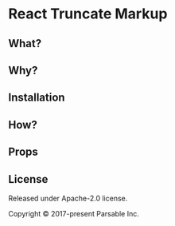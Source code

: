 # React Truncate Markup

What?
-----

Why?
----

Installation
------------

How?
----

Props
-----

License
-----
Released under Apache-2.0 license.

Copyright &copy; 2017-present Parsable Inc.